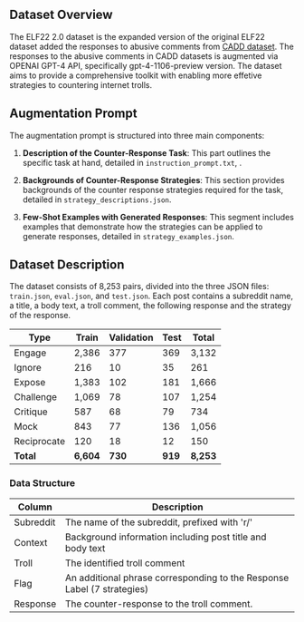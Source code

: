 ## Dataset Overview

The ELF22 2.0 dataset is the expanded version of the original ELF22 dataset added the responses to abusive comments from <a rel="reference" href="https://aclanthology.org/2021.conll-1.43.pdf">CADD dataset</a>.
The responses to the abusive comments in CADD datasets is augmented via OPENAI GPT-4 API, specifically gpt-4-1106-preview version.
The dataset aims to provide a comprehensive toolkit with enabling more effetive strategies to countering internet trolls.

## Augmentation Prompt

The augmentation prompt is structured into three main components:

1. **Description of the Counter-Response Task**: This part outlines the specific task at hand, detailed in `instruction_prompt.txt`, .

2. **Backgrounds of Counter-Response Strategies**: This section provides backgrounds of the counter response strategies required for the task, detailed in `strategy_descriptions.json`.

3. **Few-Shot Examples with Generated Responses**: This segment includes examples that demonstrate how the strategies can be applied to generate responses, detailed in `strategy_examples.json`.


## Dataset Description
The dataset consists of 8,253 pairs, divided into the three JSON files: `train.json`, `eval.json`, and `test.json`.
Each post contains a subreddit name, a title, a body text, a troll comment, the following response and the strategy of the response. 

| Type         | Train | Validation | Test | Total |
|--------------|-------|------------|------|-------|
| Engage       | 2,386 | 377        | 369  | 3,132 |
| Ignore       | 216   | 10         | 35   | 261   |
| Expose       | 1,383 | 102        | 181  | 1,666 |
| Challenge    | 1,069 | 78         | 107  | 1,254 |
| Critique     | 587   | 68         | 79   | 734   |
| Mock         | 843   | 77         | 136  | 1,056 |
| Reciprocate  | 120   | 18         | 12   | 150   |
| **Total**    | **6,604** | **730**    | **919** | **8,253** |


### Data Structure

| Column         | Description                                             |
|----------------|---------------------------------------------------------|
| Subreddit      | The name of the subreddit, prefixed with 'r/'          |
| Context        | Background information including post title and body text |
| Troll          | The identified troll comment   |
| Flag           | An additional phrase corresponding to the Response Label (7 strategies) |
| Response       | The counter-response to the troll comment.              |

